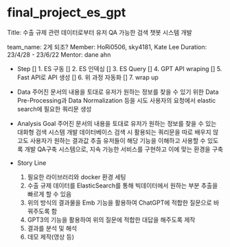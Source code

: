 # final_project_es_gpt

Title: 수출 규제 관련 데이터로부터 유저 QA 가능한 검색 챗봇 시스템 개발

team_name: 2게 되조?
Member: HoRi0506, sky4181, Kate Lee
Duration: 23/4/28 - 23/6/22
Mentor: dane ahn

- Step
  [] 1. ES 구동
  [] 2. ES 인덱싱
  [] 3. ES Query
  [] 4. GPT API wraping
  [] 5. Fast API로 API 생성
  [] 6. 위 과정 자동화
  [] 7. wrap up

- Data
  주어진 문서의 내용을 토대로 유저가 원하는 정보를 찾을 수 있기 위한 Data Pre-Processing과 Data Normalization 등을 시도
  사용자의 요청에서 elastic search에 필요한 쿼리문 생성

- Analysis Goal
  주어진 문서의 내용을 토대로 유저가 원하는 정보를 찾을 수 있는 대화형 검색 시스템 개발
  데이터베이스 검색 시 활용되는 쿼리문을 따로 배우지 않고도 사용자가 원하는 결과값 추출
  유저들이 해당 기능을 이해하고 사용할 수 있도록 개발
  QA구축 시스템으로, 지속 가능한 서비스를 구현하고 이에 맞는 환경을 구축

- Story Line
  1. 필요한 라이브러리와 docker 환경 세팅
  2. 수출 규제 데이터를 ElasticSearch를 통해 빅데이터에서 원하는 부분 추출을 빠르게 할 수 있음
  3. 위의 방식의 결과물을 Emb 기능을 활용하여 ChatGPT에 적합한 질문으로 바꿔주도록 함
  4. GPT3의 기능을 활용하여 위의 질문에 적합한 대답을 해주도록 제작
  5. 결과를 분석 및 해석
  6. 데모 제작(영상 등)
